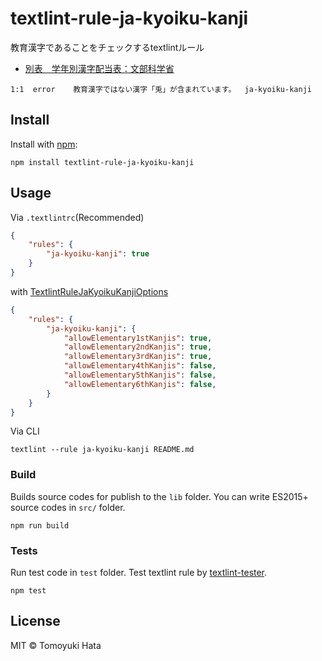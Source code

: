 # textlint-rule-ja-kyoiku-kanji

教育漢字であることをチェックするtextlintルール

- [別表　学年別漢字配当表：文部科学省](https://www.mext.go.jp/a_menu/shotou/new-cs/youryou/syo/koku/001.htm)

```
1:1  error    教育漢字ではない漢字「兎」が含まれています。  ja-kyoiku-kanji
```

## Install

Install with [npm](https://www.npmjs.com/):

    npm install textlint-rule-ja-kyoiku-kanji

## Usage

Via `.textlintrc`(Recommended)

```json
{
    "rules": {
        "ja-kyoiku-kanji": true
    }
}
```

with [TextlintRuleJaKyoikuKanjiOptions](https://github.com/textlint-ja/textlint-rule-ja-kyoiku-kanji/blob/master/src/index.ts)

```json
{
    "rules": {
        "ja-kyoiku-kanji": {
            "allowElementary1stKanjis": true,
            "allowElementary2ndKanjis": true,
            "allowElementary3rdKanjis": true,
            "allowElementary4thKanjis": false,
            "allowElementary5thKanjis": false,
            "allowElementary6thKanjis": false,
        }
    }
}
```

Via CLI

```
textlint --rule ja-kyoiku-kanji README.md
```

### Build

Builds source codes for publish to the `lib` folder.
You can write ES2015+ source codes in `src/` folder.

    npm run build

### Tests

Run test code in `test` folder.
Test textlint rule by [textlint-tester](https://github.com/textlint/textlint-tester).

    npm test

## License

MIT © Tomoyuki Hata
